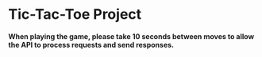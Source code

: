 # Tic-Tac-Toe Project
#### When playing the game, please take 10 seconds between moves to allow the API to process requests and send responses.
